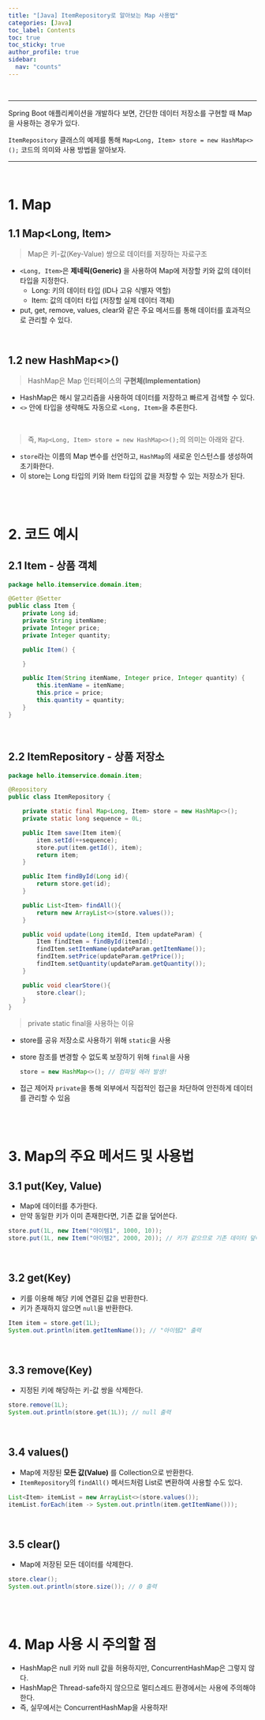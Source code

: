 ```yaml
---
title: "[Java] ItemRepository로 알아보는 Map 사용법"
categories: [Java]
toc_label: Contents
toc: true
toc_sticky: true
author_profile: true
sidebar:
  nav: "counts"
---
```


<br>

---

Spring Boot 애플리케이션을 개발하다 보면, 간단한 데이터 저장소를 구현할 때 Map을 사용하는 경우가 있다.

`ItemRepository` 클래스의 예제를 통해 `Map<Long, Item> store = new HashMap<>();` 코드의 의미와 사용 방법을 알아보자.

---

<br>

# 1. Map

## 1.1 Map<Long, Item>

> Map은 키-값(Key-Value) 쌍으로 데이터를 저장하는 자료구조

- `<Long, Item>`은 **제네릭(Generic)** 을 사용하여 Map에 저장할 키와 값의 데이터 타입을 지정한다.
  - Long: 키의 데이터 타입 (ID나 고유 식별자 역할)
  - Item: 값의 데이터 타입 (저장할 실제 데이터 객체)
- put, get, remove, values, clear와 같은 주요 메서드를 통해 데이터를 효과적으로 관리할 수 있다.

<br>

## 1.2 new HashMap<>()

> HashMap은 Map 인터페이스의 **구현체(Implementation)**

- HashMap은 해시 알고리즘을 사용하여 데이터를 저장하고 빠르게 검색할 수 있다.
- `<>` 안에 타입을 생략해도 자동으로 `<Long, Item>`을 추론한다.

<br>

> 즉, `Map<Long, Item> store = new HashMap<>();`의 의미는 아래와 같다.

- `store`라는 이름의 Map 변수를 선언하고, `HashMap`의 새로운 인스턴스를 생성하여 초기화한다.
- 이 store는 Long 타입의 키와 Item 타입의 값을 저장할 수 있는 저장소가 된다.

<br><br>

# 2. 코드 예시

## 2.1 Item - 상품 객체

```java
package hello.itemservice.domain.item;

@Getter @Setter
public class Item {
    private Long id;
    private String itemName;
    private Integer price;
    private Integer quantity;

    public Item() {

    }

    public Item(String itemName, Integer price, Integer quantity) {
        this.itemName = itemName;
        this.price = price;
        this.quantity = quantity;
    }
}
```

<br>

## 2.2 ItemRepository - 상품 저장소

```java
package hello.itemservice.domain.item;

@Repository
public class ItemRepository {

    private static final Map<Long, Item> store = new HashMap<>();
    private static long sequence = 0L;

    public Item save(Item item){
        item.setId(++sequence);
        store.put(item.getId(), item);
        return item;
    }

    public Item findById(Long id){
        return store.get(id);
    }

    public List<Item> findAll(){
        return new ArrayList<>(store.values());
    }

    public void update(Long itemId, Item updateParam) {
        Item findItem = findById(itemId);
        findItem.setItemName(updateParam.getItemName());
        findItem.setPrice(updateParam.getPrice());
        findItem.setQuantity(updateParam.getQuantity());
    }

    public void clearStore(){
        store.clear();
    }
}
```

> private static final을 사용하는 이유

- store를 공유 저장소로 사용하기 위해 `static`을 사용

- store 참조를 변경할 수 없도록 보장하기 위해 `final`을 사용
  ```java
  store = new HashMap<>(); // 컴파일 에러 발생!
  ```
- 접근 제어자 `private`을 통해 외부에서 직접적인 접근을 차단하여 안전하게 데이터를 관리할 수 있음

<br><br>

# 3. Map의 주요 메서드 및 사용법

## 3.1 put(Key, Value)

- Map에 데이터를 추가한다.
- 만약 동일한 키가 이미 존재한다면, 기존 값을 덮어쓴다.

```java
store.put(1L, new Item("아이템1", 1000, 10));
store.put(1L, new Item("아이템2", 2000, 20)); // 키가 같으므로 기존 데이터 덮어쓰기
```

<br>

## 3.2 get(Key)

- 키를 이용해 해당 키에 연결된 값을 반환한다.
- 키가 존재하지 않으면 `null`을 반환한다.

```java
Item item = store.get(1L);
System.out.println(item.getItemName()); // "아이템2" 출력
```

<br>

## 3.3 remove(Key)

- 지정된 키에 해당하는 키-값 쌍을 삭제한다.

```java
store.remove(1L);
System.out.println(store.get(1L)); // null 출력
```

<br>

## 3.4 values()

- Map에 저장된 **모든 값(Value)** 를 Collection으로 반환한다.
- `ItemRepository`의 `findAll()` 메서드처럼 List로 변환하여 사용할 수도 있다.

```java
List<Item> itemList = new ArrayList<>(store.values());
itemList.forEach(item -> System.out.println(item.getItemName()));
```

<br>

## 3.5 clear()

- Map에 저장된 모든 데이터를 삭제한다.

```java
store.clear();
System.out.println(store.size()); // 0 출력
```

<br><br>

# 4. Map 사용 시 주의할 점

- HashMap은 null 키와 null 값을 허용하지만, ConcurrentHashMap은 그렇지 않다.
- HashMap은 Thread-safe하지 않으므로 멀티스레드 환경에서는 사용에 주의해야 한다.
- 즉, 실무에서는 ConcurrentHashMap을 사용하자!

<br>
